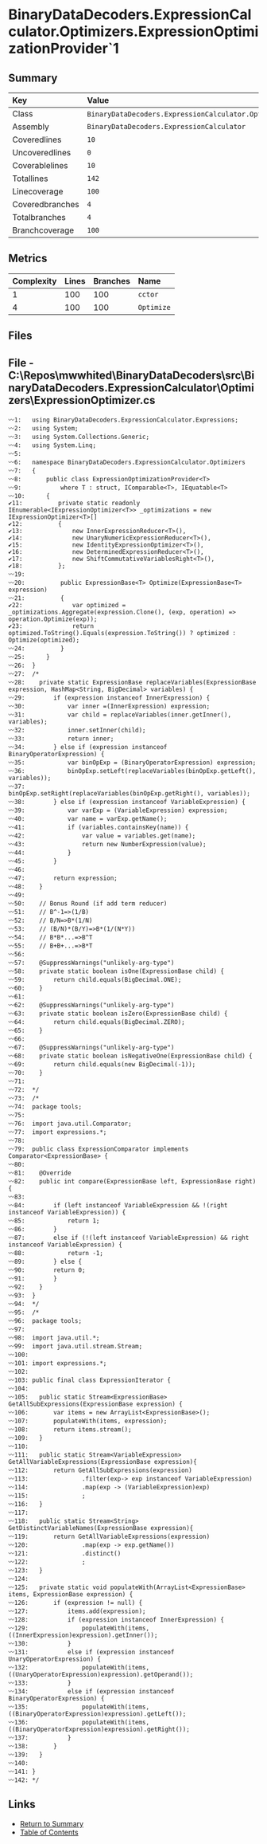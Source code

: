 ﻿# BinaryDataDecoders.ExpressionCalculator.Optimizers.ExpressionOptimizationProvider`1

## Summary

| Key             | Value                                                                                 |
| :-------------- | :------------------------------------------------------------------------------------ |
| Class           | `BinaryDataDecoders.ExpressionCalculator.Optimizers.ExpressionOptimizationProvider`1` |
| Assembly        | `BinaryDataDecoders.ExpressionCalculator`                                             |
| Coveredlines    | `10`                                                                                  |
| Uncoveredlines  | `0`                                                                                   |
| Coverablelines  | `10`                                                                                  |
| Totallines      | `142`                                                                                 |
| Linecoverage    | `100`                                                                                 |
| Coveredbranches | `4`                                                                                   |
| Totalbranches   | `4`                                                                                   |
| Branchcoverage  | `100`                                                                                 |

## Metrics

| Complexity | Lines | Branches | Name       |
| :--------- | :---- | :------- | :--------- |
| 1          | 100   | 100      | `cctor`    |
| 4          | 100   | 100      | `Optimize` |

## Files

## File - C:\Repos\mwwhited\BinaryDataDecoders\src\BinaryDataDecoders.ExpressionCalculator\Optimizers\ExpressionOptimizer.cs

```CSharp
〰1:   using BinaryDataDecoders.ExpressionCalculator.Expressions;
〰2:   using System;
〰3:   using System.Collections.Generic;
〰4:   using System.Linq;
〰5:   
〰6:   namespace BinaryDataDecoders.ExpressionCalculator.Optimizers
〰7:   {
〰8:       public class ExpressionOptimizationProvider<T>
〰9:           where T : struct, IComparable<T>, IEquatable<T>
〰10:      {
✔11:          private static readonly IEnumerable<IExpressionOptimizer<T>> _optimizations = new IExpressionOptimizer<T>[]
✔12:          {
✔13:              new InnerExpressionReducer<T>(),
✔14:              new UnaryNumericExpressionReducer<T>(),
✔15:              new IdentityExpressionOptimizer<T>(),
✔16:              new DeterminedExpressionReducer<T>(),
✔17:              new ShiftCommutativeVariablesRight<T>(),
✔18:          };
〰19:  
〰20:          public ExpressionBase<T> Optimize(ExpressionBase<T> expression)
〰21:          {
✔22:              var optimized = _optimizations.Aggregate(expression.Clone(), (exp, operation) => operation.Optimize(exp));
✔23:              return optimized.ToString().Equals(expression.ToString()) ? optimized : Optimize(optimized);
〰24:          }
〰25:      }
〰26:  }
〰27:  /*
〰28:  	private static ExpressionBase replaceVariables(ExpressionBase expression, HashMap<String, BigDecimal> variables) {
〰29:  		if (expression instanceof InnerExpression) {
〰30:  			var inner =(InnerExpression) expression;
〰31:  			var child = replaceVariables(inner.getInner(), variables);
〰32:  			inner.setInner(child);
〰33:  			return inner;
〰34:  		} else if (expression instanceof BinaryOperatorExpression) {
〰35:  			var binOpExp = (BinaryOperatorExpression) expression;
〰36:  			binOpExp.setLeft(replaceVariables(binOpExp.getLeft(), variables));
〰37:  			binOpExp.setRight(replaceVariables(binOpExp.getRight(), variables));
〰38:  		} else if (expression instanceof VariableExpression) {
〰39:  			var varExp = (VariableExpression) expression;
〰40:  			var name = varExp.getName();
〰41:  			if (variables.containsKey(name)) {
〰42:  				var value = variables.get(name);
〰43:  				return new NumberExpression(value);
〰44:  			}
〰45:  		}
〰46:  
〰47:  		return expression;
〰48:  	}
〰49:  
〰50:  	// Bonus Round (if add term reducer)
〰51:  	// B^-1=>(1/B)
〰52:  	// B/N=>B*(1/N)
〰53:  	// (B/N)*(B/Y)=>B*(1/(N*Y))
〰54:  	// B*B*...=>B^T
〰55:  	// B+B+...=>B*T
〰56:  
〰57:  	@SuppressWarnings("unlikely-arg-type")
〰58:  	private static boolean isOne(ExpressionBase child) {
〰59:  		return child.equals(BigDecimal.ONE);
〰60:  	}
〰61:  
〰62:  	@SuppressWarnings("unlikely-arg-type")
〰63:  	private static boolean isZero(ExpressionBase child) {
〰64:  		return child.equals(BigDecimal.ZERO);
〰65:  	}
〰66:  
〰67:  	@SuppressWarnings("unlikely-arg-type")
〰68:  	private static boolean isNegativeOne(ExpressionBase child) {
〰69:  		return child.equals(new BigDecimal(-1));
〰70:  	}
〰71:  
〰72:  */
〰73:  /*
〰74:  package tools;
〰75:  
〰76:  import java.util.Comparator;
〰77:  import expressions.*;
〰78:  
〰79:  public class ExpressionComparator implements Comparator<ExpressionBase> {
〰80:  
〰81:  	@Override
〰82:  	public int compare(ExpressionBase left, ExpressionBase right) {
〰83:  
〰84:  		if (left instanceof VariableExpression && !(right instanceof VariableExpression)) {
〰85:  			return 1;
〰86:  		}
〰87:  		else if (!(left instanceof VariableExpression) && right instanceof VariableExpression) {
〰88:  			return -1;
〰89:  		} else {
〰90:  		return 0;
〰91:  		}
〰92:  	}
〰93:  }
〰94:  */
〰95:  /*
〰96:  package tools;
〰97:  
〰98:  import java.util.*;
〰99:  import java.util.stream.Stream;
〰100: 
〰101: import expressions.*;
〰102: 
〰103: public final class ExpressionIterator {
〰104: 
〰105: 	public static Stream<ExpressionBase> GetAllSubExpressions(ExpressionBase expression) {
〰106: 		var items = new ArrayList<ExpressionBase>();
〰107: 		populateWith(items, expression);
〰108: 		return items.stream();
〰109: 	}
〰110: 
〰111: 	public static Stream<VariableExpression> GetAllVariableExpressions(ExpressionBase expression){
〰112: 		return GetAllSubExpressions(expression)
〰113: 				.filter(exp-> exp instanceof VariableExpression)
〰114: 				.map(exp -> (VariableExpression)exp)
〰115: 				;
〰116: 	}
〰117: 
〰118: 	public static Stream<String> GetDistinctVariableNames(ExpressionBase expression){
〰119: 		return GetAllVariableExpressions(expression)
〰120: 				.map(exp -> exp.getName())
〰121: 				.distinct()
〰122: 				;
〰123: 	}
〰124: 
〰125: 	private static void populateWith(ArrayList<ExpressionBase> items, ExpressionBase expression) {
〰126: 		if (expression != null) {
〰127: 			items.add(expression);
〰128: 			if (expression instanceof InnerExpression) {
〰129: 				populateWith(items, ((InnerExpression)expression).getInner());
〰130: 			}
〰131: 			else if (expression instanceof UnaryOperatorExpression) {
〰132: 				populateWith(items, ((UnaryOperatorExpression)expression).getOperand());
〰133: 			}
〰134: 			else if (expression instanceof BinaryOperatorExpression) {
〰135: 				populateWith(items, ((BinaryOperatorExpression)expression).getLeft());
〰136: 				populateWith(items, ((BinaryOperatorExpression)expression).getRight());
〰137: 			}
〰138: 		}
〰139: 	}
〰140: 
〰141: }
〰142: */
```

## Links

* [Return to Summary](Summary.md)
* [Table of Contents](../TOC.md)

